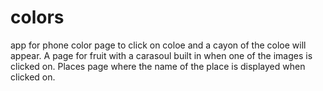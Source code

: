 # colors
app for phone color page to click on coloe and a cayon of the coloe will appear.
A page for fruit with a carasoul built in when one of the images is clicked on.
Places page where the name of the place is displayed when clicked on. 
